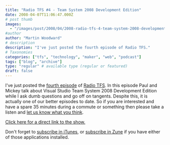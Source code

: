 ```yaml
---
title: "Radio TFS #4 - Team System 2008 Development Edition"
date: 2008-04-07T11:06:47.000Z
# post thumb
images:
  - "/images/post/2008/04/2008-radio-tfs-4-team-system-2008-development-edition.jpg"
#author
author: "Martin Woodward"
# description
description: "I've just posted the fourth episode of Radio TFS."
# Taxonomies
categories: ["tfs", "technology", "maker", "web", "podcast"]
tags: ["blog", "archive"]
type: "regular" # available type (regular or featured)
draft: false
---
```

I've just posted the [fourth episode](http://www.radiotfs.com/2008/04/01/RadioTFS04VisualStudioTeamSystem2008DevelopmentEdition.aspx) of [Radio TFS](http://www.radiotfs.com/).  In this episode Paul and Mickey talk about Visual Studio Team System 2008 Development Edition while I ask dumb questions and go off on tangents.  Despite this, it is actually one of our better episodes to date.  So if you are interested and have a spare 35 minutes during a commute or something then please take a listen and [let us know what you think](mailto:radiotfs@gmail.com). 

[Click here for a direct link to the show.](http://feeds.feedburner.com/~r/radiotfs/~5/265545848/radiotfs_004.mp3) 

Don't forget to [subscribe in iTunes](http://phobos.apple.com/WebObjects/MZStore.woa/wa/viewPodcast?id=274094361), or [subscribe in Zune](zune://subscribe/?Radio%20TFS=http://feeds.feedburner.com/radiotfs) if you have either of those applications installed.